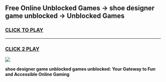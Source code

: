 
## Free Online Unblocked Games → shoe designer game unblocked → Unblocked Games
<h3>
<a href="https://premium.freeplayer.one?title=shoe_designer_game_unblocked&ref=21F">CLICK TO PLAY</a></h3>
<hr>

<h3>
<a href="https://premium.freeplayer.one?title=shoe_designer_game_unblocked&ref=21F">CLICK 2 PLAY</a>
  
</h3>

<a href="https://premium.freeplayer.one?title=shoe_designer_game_unblocked&ref=21F/"><img src="https://clearcache.store/games.png"></a>


**shoe designer game unblocked games unblocked: Your Gateway to Fun and Accessible Online Gaming**
